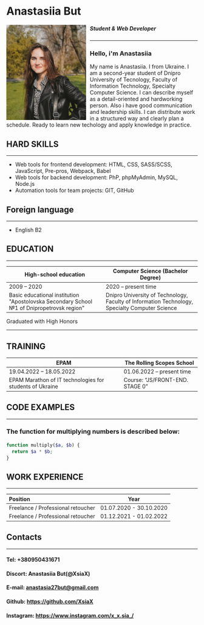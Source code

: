 # **Anastasiia But**

<style>
img[alt$="<"] {
  float: left;
  margin-right: 10px;
  width: 210px;
  height: 250px
}

</style>

![image alt <](./photo.jpg)

##### _Student & Web Developer_

---

### **Hello, i'm Anastasiia**

My name is Anastasiia. I from Ukraine. I am a second-year student of Dnipro University of Tecnology, Faculty of Information Technology, Specialty Computer Science. I can describe myself as a detail-oriented and hardworking person. Also i have good communication and leadership skills. I can distribute work in a structured way and clearly plan a schedule. Ready to learn new techology and apply knowledge in practice.

## HARD SKILLS

---

- Web tools for frontend development: HTML, CSS, SASS/SCSS, JavaScript, Pre-pros, Webpack, Babel
- Web tools for backend development: PhP, phpMyAdmin, MySQL, Node.js
- Automation tools for team projects: GIT, GitHub

## Foreign language

---

- English B2

## EDUCATION

---

| High-school education                                                                     | Computer Science (Bachelor Degree)                                                             |
| ----------------------------------------------------------------------------------------- | ---------------------------------------------------------------------------------------------- |
| 2009 – 2020                                                                               | 2020 – present time                                                                            |
| Basic educational institution "Apostolovska Secondary School №1 of Dnipropetrovsk region" | Dnipro University of Technology, Faculty of Information Technology, Specialty Computer Science |

Graduated with High Honors

---

## TRAINING

| EPAM                                                     | The Rolling Scopes School       |
| -------------------------------------------------------- | ------------------------------- |
| 19.04.2022 – 18.05.2022                                  | 01.06.2022 – present time       |
| EPAM Marathon of IT technologies for students of Ukraine | Course: “JS/FRONT-END. STAGE 0” |

## CODE EXAMPLES

---

### The function for multiplying numbers is described below:

```php
function multiply($a, $b) {
  return $a * $b;
}
```

## WORK EXPERIENCE

---

| Position                           |          Year           |
| :--------------------------------- | :---------------------: |
| Freelance / Professional retoucher | 01.07.2020 - 30.10.2020 |
| Freelance / Professional retoucher | 01.12.2021 - 01.02.2022 |

## Contacts

---

#### Tel: +380950431671

#### Discort: Anastasiia But(@XsiaX)

#### E-mail: anastasia27but@gmail.com

#### Github: https://github.com/XsiaX

#### Instagram: https://www.instagram.com/x_x.sia_/

